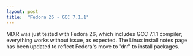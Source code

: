 ```yaml
---
layout: post
title:  "Fedora 26 - GCC 7.1.1"
---
```

MIXR was just tested with Fedora 26, which includes GCC 7.1.1 compiler; everything works without issue, as expected. The Linux install notes page has been updated to reflect Fedora's move to 'dnf' to install packages.
